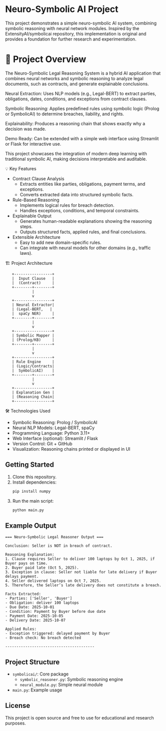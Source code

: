 # Neuro-Symbolic AI Project

This project demonstrates a simple neuro-symbolic AI system, combining symbolic reasoning with neural network modules. Inspired by the ExtensityAI/symbolicai repository, this implementation is original and provides a foundation for further research and experimentation.

# 🚀 Project Overview

The Neuro-Symbolic Legal Reasoning System is a hybrid AI application that combines neural networks and symbolic reasoning to analyze legal documents, such as contracts, and generate explainable conclusions.

Neural Extraction: Uses NLP models (e.g., Legal-BERT) to extract parties, obligations, dates, conditions, and exceptions from contract clauses.

Symbolic Reasoning: Applies predefined rules using symbolic logic (Prolog or SymbolicAI) to determine breaches, liability, and rights.

Explainability: Produces a reasoning chain that shows exactly why a decision was made.

Demo Ready: Can be extended with a simple web interface using Streamlit or Flask for interactive use.

This project showcases the integration of modern deep learning with traditional symbolic AI, making decisions interpretable and auditable.

💡 Key Features

- Contract Clause Analysis
  - Extracts entities like parties, obligations, payment terms, and exceptions.
  - Converts extracted data into structured symbolic facts.
- Rule-Based Reasoning
  - Implements logical rules for breach detection.
  - Handles exceptions, conditions, and temporal constraints.
- Explainable Output
  - Generates human-readable explanations showing the reasoning steps.
  - Outputs structured facts, applied rules, and final conclusions.
- Extensible Architecture
  - Easy to add new domain-specific rules.
  - Can integrate with neural models for other domains (e.g., traffic laws).

🏗️ Project Architecture
```
   +-----------------+
   |  Input Clause   |
   |  (Contract)     |
   +--------+--------+
            |
            v
   +-----------------+
   | Neural Extractor|
   | (Legal-BERT,   |
   |  spaCy NER)     |
   +--------+--------+
            |
            v
   +-----------------+
   | Symbolic Mapper |
   | (Prolog/KB)     |
   +--------+--------+
            |
            v
   +-----------------+
   | Rule Engine     |
   | (Logic/Contracts|
   |  SymbolicAI)    |
   +--------+--------+
            |
            v
   +-----------------+
   | Explanation Gen |
   | (Reasoning Chain|
   +-----------------+
```

🛠️ Technologies Used

- Symbolic Reasoning: Prolog / SymbolicAI
- Neural NLP Models: Legal-BERT, spaCy
- Programming Language: Python 3.11+
- Web Interface (optional): Streamlit / Flask
- Version Control: Git + GitHub
- Visualization: Reasoning chains printed or displayed in UI

## Getting Started
1. Clone this repository.
2. Install dependencies:
   ```bash
   pip install numpy
   ```
3. Run the main script:
   ```bash
   python main.py
   ```

## Example Output
```
=== Neuro-Symbolic Legal Reasoner Output ===

Conclusion: Seller is NOT in breach of contract.

Reasoning Explanation:
1. Clause requires Seller to deliver 100 laptops by Oct 1, 2025, if Buyer pays on time.
2. Buyer paid late (Oct 5, 2025).
3. Exception in clause: Seller not liable for late delivery if Buyer delays payment.
4. Seller delivered laptops on Oct 7, 2025.
5. Therefore, the Seller’s late delivery does not constitute a breach.

Facts Extracted:
- Parties: ['Seller', 'Buyer']
- Obligation: deliver 100 laptops
- Due Date: 2025-10-01
- Condition: Payment by Buyer before due date
- Payment Date: 2025-10-05
- Delivery Date: 2025-10-07

Applied Rules:
- Exception triggered: delayed payment by Buyer
- Breach check: No breach detected

----------------------------------------
```

## Project Structure
- `symbolicai/`: Core package
  - `symbolic_reasoner.py`: Symbolic reasoning engine
  - `neural_module.py`: Simple neural module
- `main.py`: Example usage

## License
This project is open source and free to use for educational and research purposes.
